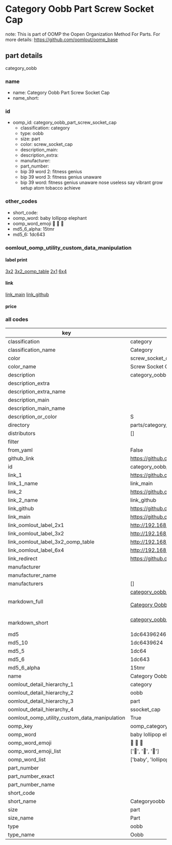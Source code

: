 # Category Oobb Part Screw Socket Cap  

note: This is part of OOMP the Oopen Organization Method For Parts. For more details: https://github.com/oomlout/oomp_base

##  part details
  



category_oobb



### name
* name: Category Oobb Part Screw Socket Cap
* name_short: 
### id
* oomp_id: category_oobb_part_screw_socket_cap
  * classification: category
  * type: oobb
  * size: part
  * color: screw_socket_cap
  * description_main: 
  * description_extra: 
  * manufacturer: 
  * part_number: 
  * bip 39 word 2: fitness genius
  * bip 39 word 3: fitness genius unaware
  * bip 39 word: fitness genius unaware nose useless say vibrant grow setup atom tobacco achieve

### other_codes
* short_code: 
* oomp_word: baby lollipop elephant
* oomp_word_emoji :baby: :lollipop: :elephant:
* md5_6_alpha: 15tmr
* md5_6: 1dc643






### oomlout_oomp_utility_custom_data_manipulation
#### label print
[3x2](http://192.168.1.245:1112/?label=oomp%2015tmr)
[3x2_oomp_table](http://192.168.1.108:1112/?label=oomp%2015tmr)
[2x1](http://192.168.1.242:1112/?label=oomp%2015tmr)
[6x4](http://192.168.1.55:1112/?label=oomp%2015tmr)    

#### link

[link_main](https://github.com/oomlout/oomlout_oomp_version_1_messy/tree/main/parts/category_oobb_part_screw_socket_cap) [link_github](https://github.com/oomlout/oomlout_oomp_version_1_messy/tree/main/parts/category_oobb_part_screw_socket_cap)                             

#### price







### all codes 
| key | value |  
| --- | --- |  
| classification | category |  
| classification_name | Category |  
| color | screw_socket_cap |  
| color_name | Screw Socket Cap |  
| description | category_oobb |  
| description_extra |  |  
| description_extra_name |  |  
| description_main |  |  
| description_main_name |  |  
| description_or_color | S  |  
| directory | parts/category_oobb_part_screw_socket_cap |  
| distributors | [] |  
| filter |  |  
| from_yaml | False |  
| github_link | https://github.com/oomlout/oomlout_oomp_part_src/tree/main/parts/category_oobb_part_screw_socket_cap |  
| id | category_oobb_part_screw_socket_cap |  
| link_1 | https://github.com/oomlout/oomlout_oomp_version_1_messy/tree/main/parts/category_oobb_part_screw_socket_cap |  
| link_1_name | link_main |  
| link_2 | https://github.com/oomlout/oomlout_oomp_version_1_messy/tree/main/parts/category_oobb_part_screw_socket_cap |  
| link_2_name | link_github |  
| link_github | https://github.com/oomlout/oomlout_oomp_version_1_messy/tree/main/parts/category_oobb_part_screw_socket_cap |  
| link_main | https://github.com/oomlout/oomlout_oomp_version_1_messy/tree/main/parts/category_oobb_part_screw_socket_cap |  
| link_oomlout_label_2x1 | http://192.168.1.242:1112/?label=oomp%2015tmr |  
| link_oomlout_label_3x2 | http://192.168.1.245:1112/?label=oomp%2015tmr |  
| link_oomlout_label_3x2_oomp_table | http://192.168.1.108:1112/?label=oomp%2015tmr |  
| link_oomlout_label_6x4 | http://192.168.1.55:1112/?label=oomp%2015tmr |  
| link_redirect | https://github.com/oomlout/oomlout_oomp_version_1_messy/tree/main/parts/category_oobb_part_screw_socket_cap |  
| manufacturer |  |  
| manufacturer_name |  |  
| manufacturers | [] |  
| markdown_full | [category_oobb_part_screw_socket_cap](none)<br>[](none)<br>[Category Oobb Part Screw Socket Cap](none)<br><br> |  
| markdown_short | [category_oobb_part_screw_socket_cap](none)<br><br> |  
| md5 | 1dc6439624671e6efff80967d8d83abf |  
| md5_10 | 1dc6439624 |  
| md5_5 | 1dc64 |  
| md5_6 | 1dc643 |  
| md5_6_alpha | 15tmr |  
| name | Category Oobb Part Screw Socket Cap |  
| oomlout_detail_hierarchy_1 | category |  
| oomlout_detail_hierarchy_2 | oobb |  
| oomlout_detail_hierarchy_3 | part |  
| oomlout_detail_hierarchy_4 | ssocket_cap |  
| oomlout_oomp_utility_custom_data_manipulation | True |  
| oomp_key | oomp_category_oobb_part_screw_socket_cap |  
| oomp_word | baby lollipop elephant |  
| oomp_word_emoji | :baby: :lollipop: :elephant: |  
| oomp_word_emoji_list | [':baby:', ':lollipop:', ':elephant:'] |  
| oomp_word_list | ['baby', 'lollipop', 'elephant'] |  
| part_number |  |  
| part_number_exact |  |  
| part_number_name |  |  
| short_code |  |  
| short_name | Categoryoobb |  
| size | part |  
| size_name | Part |  
| type | oobb |  
| type_name | Oobb |  
